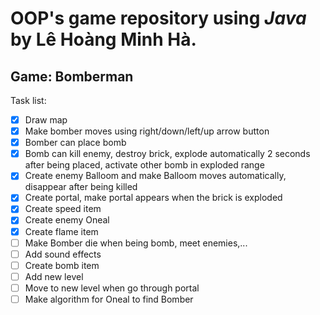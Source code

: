 # OOP's game repository using *Java* by Lê Hoàng Minh Hà.

## Game: Bomberman

Task list:
- [x] Draw map
- [x] Make bomber moves using right/down/left/up arrow button
- [x] Bomber can place bomb
- [x] Bomb can kill enemy, destroy brick, explode automatically 2 seconds after being placed, activate other bomb in exploded range
- [x] Create enemy Balloom and make Balloom moves automatically, disappear after being killed
- [x] Create portal, make portal appears when the brick is exploded
- [x] Create speed item
- [x] Create enemy Oneal
- [x] Create flame item
- [ ] Make Bomber die when being bomb, meet enemies,...
- [ ] Add sound effects
- [ ] Create bomb item
- [ ] Add new level
- [ ] Move to new level when go through portal 
- [ ] Make algorithm for Oneal to find Bomber
